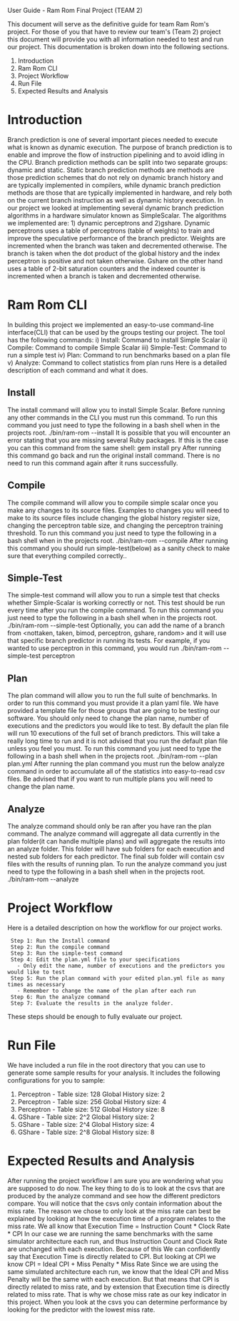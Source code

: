 User Guide - Ram Rom Final Project (TEAM 2)

This document will serve as the definitive guide for team Ram Rom's project.
For those of you that have to review our team's (Team 2) project this document will
provide you with all information needed to test and run our project. This
documentation is broken down into the following sections.

1. Introduction
2. Ram Rom CLI
3. Project Workflow
4. Run File
5. Expected Results and Analysis


# Introduction

Branch prediction is one of several important pieces needed to execute what
is known as dynamic execution. The purpose of branch prediction is to enable
and improve the flow of instruction pipelining and to avoid idling in the CPU.
Branch prediction methods can be split into two separate groups: dynamic and
static. Static branch prediction methods are methods are those prediction
schemes that do not rely on dynamic branch history and are typically implemented
in compilers, while dynamic branch prediction methods are those that are typically
implemented in hardware, and rely both on the current branch instruction as well
as dynamic history execution. In our project we looked at implementing several
dynamic branch prediction algorithms in a hardware simulator known as SimpleScalar.
The algorithms we implemented are: 1) dynamic perceptrons and 2)gshare. Dynamic
perceptrons uses a table of perceptrons (table of weights) to train and
improve the speculative performance of the branch predictor. Weights are incremented
when the branch was taken and decremented otherwise. The branch is taken when the
dot product of the global history and the index perceptron is positive and not taken
otherwise. Gshare on the other hand uses a table of 2-bit saturation counters and
the indexed counter is incremented when a branch is taken and decremented otherwise.


# Ram Rom CLI

In building this project we implemented an easy-to-use command-line interface(CLI) that
can be used by the groups testing our project. The tool has the following commands:
    i) Install:                 Command to install Simple Scalar
    ii) Compile:                Command to compile Simple Scalar
    iii) Simple-Test:           Command to run a simple test
    iv) Plan:                   Command to run benchmarks based on a plan file
    v) Analyze:                 Command to collect statistics from plan runs
Here is a detailed description of each command and what it does.

## Install

The install command will allow you to install Simple Scalar. Before running any other
commands in the CLI you must run this command. To run this command you just need to type
the following in a bash shell when in the projects root.
    ./bin/ram-rom --install
It is possible that you will encounter an error stating that you are missing several Ruby
packages. If this is the case you can this command from the same shell:
    gem install pry
After running this command go back and run the original install command. There is no need
to run this command again after it runs successfully.

## Compile

The compile command will allow you to compile simple scalar once you make any changes to
its source files. Examples to changes you will need to make to its source files include
changing the global history register size, changing the perceptron table size, and changing
the perceptron training threshold. To run this command you just need to type the following
in a bash shell when in the projects root.
   ./bin/ram-rom --compile
After running this command you should run simple-test(below) as a sanity check to make sure
that everything compiled correctly..

## Simple-Test

The simple-test command will allow you to run a simple test that checks whether Simple-Scalar
is working correctly or not. This test should be run every time after you run the compile command.
To run this command you just need to type the following in a bash shell when in the projects root.
   ./bin/ram-rom --simple-test
Optionally, you can add the name of a branch from <nottaken, taken, bimod, perceptron, gshare, random>
and it will use that specific branch predictor in running its tests. For example, if you wanted to use
perceptron in this command, you would run
   ./bin/ram-rom --simple-test perceptron

## Plan

The plan command will allow you to run the full suite of benchmarks. In order to run this command you
must provide it a plan yaml file. We have provided a template file for those groups that are going to
be testing our software. You should only need to change the plan name, number of executions and the predictors
you would like to test. By default the plan file will run 10 executions of the full set of branch predictors.
This will take a really long time to run and it is not advised that you run the default plan file unless
you feel you must. To run this command you just need to type the following in a bash shell when in the projects
root.
   ./bin/ram-rom --plan plan.yml
After running the plan command you must run the below analyze command in order to accumulate all of the statistics
into easy-to-read csv files. Be advised that if you want to run multiple plans you will need to change the plan
name.

## Analyze

The analyze command should only be ran after you have ran the plan command. The analyze command will aggregate all
data currently in the plan folder(it can handle multiple plans) and will aggregate the results into an analyze folder.
This folder will have sub folders for each execution and nested sub folders for each predictor. The final sub folder
will contain csv files with the results of running plan. To run the analyze command you just need to type the following
in a bash shell when in the projects root.
   ./bin/ram-rom --analyze

# Project Workflow

Here is a detailed description on how the workflow for our project works.

     Step 1: Run the Install command
     Step 2: Run the compile command
     Step 3: Run the simple-test command
     Step 4: Edit the plan.yml file to your specifications
       - Only edit the name, number of executions and the predictors you would like to test
     Step 5: Run the plan command with your edited plan.yml file as many times as necessary
       - Remember to change the name of the plan after each run
     Step 6: Run the analyze command
     Step 7: Evaluate the results in the analyze folder. 

These steps should be enough to fully evaluate our project. 

# Run File

We have included a run file in the root directory that you can use to generate some sample results
for your analysis. It includes the following configurations for you to sample:
   1. Perceptron - Table size: 128 Global History size: 2
   2. Perceptron - Table size: 256 Global History size: 4
   3. Perceptron - Table size: 512 Global History size: 8
   4. GShare     - Table size: 2^2 Global History size: 2
   5. GShare     - Table size: 2^4 Global History size: 4
   6. GShare     - Table size: 2^8 Global History size: 8

# Expected Results and Analysis

After running the project workflow I am sure you are wondering what you are supposed to do now.
The key thing to do is to look at the csvs that are produced by the analyze command and see
how the different predictors compare. You will notice that the csvs only contain information
about the miss rate. The reason we chose to only look at the miss rate can best be explained by
looking at how the execution time of a program relates to the miss rate. We all know that
        Execution Time = Instruction Count * Clock Rate * CPI
In our case we are running the same benchmarks with the same simulator architecture each run,
and thus Instruction Count and Clock Rate are unchanged with each execution. Because of this
We can confidently say that Execution Time is directly related to CPI. But looking at CPI we know
       CPI = Ideal CPI + Miss Penalty * Miss Rate
Since we are using the same simulated architecture each run, we know that the Ideal CPI and
Miss Penalty will be the same with each execution. But that means that CPI is directly
related to miss rate, and by extension that Execution time is directly related to miss rate. That
is why we chose miss rate as our key indicator in this project. When you look at the csvs you
can determine performance by looking for the predictor with the lowest miss rate.
